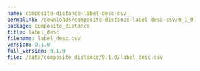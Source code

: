 ```yaml
---
name: composite-distance-label-desc-csv
permalink: /downloads/composite-distance-label-desc-csv/0_1_0
package: composite_distance
title: label_desc
filename: label_desc.csv
version: 0.1.0
full_version: 0.1.0
file: /data/composite_distance/0.1.0/label_desc.csv
---
```

